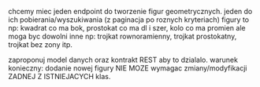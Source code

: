 chcemy miec jeden endpoint do tworzenie figur geometrycznych.
jeden do ich pobierania/wyszukiwania (z paginacja po roznych kryteriach)
figury to np: kwadrat co ma bok, prostokat co ma dl i szer, kolo co ma promien 
ale moga byc dowolni inne np: trojkat rownoramienny, trojkat prostokatny, trojkat bez zony itp.

zaproponuj model danych oraz kontrakt REST aby to dzialalo.
warunek konieczny: dodanie nowej figury NIE MOZE wymagac zmiany/modyfikacji ZADNEJ Z ISTNIEJACYCH klas.